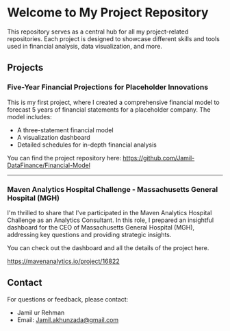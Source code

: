 # Welcome to My Project Repository

This repository serves as a central hub for all my project-related repositories. Each project is designed to showcase different skills and tools used in financial analysis, data visualization, and more.

## Projects

### Five-Year Financial Projections for Placeholder Innovations

This is my first project, where I created a comprehensive financial model to forecast 5 years of financial statements for a placeholder company. The model includes:

- A three-statement financial model
- A visualization dashboard
- Detailed schedules for in-depth financial analysis

You can find the project repository here: https://github.com/Jamil-DataFinance/Financial-Model

---

### Maven Analytics Hospital Challenge - Massachusetts General Hospital (MGH)

I'm thrilled to share that I've participated in the Maven Analytics Hospital Challenge as an Analytics Consultant. In this role, I prepared an insightful dashboard for the CEO of Massachusetts General Hospital (MGH), addressing key questions and providing strategic insights.

You can check out the dashboard and all the details of the project here.

https://mavenanalytics.io/project/16822


## Contact

For questions or feedback, please contact:
- Jamil ur Rehman
- Email: Jamil.akhunzada@gmail.com
